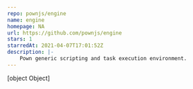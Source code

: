 ```yaml
---
repo: pownjs/engine
name: engine
homepage: NA
url: https://github.com/pownjs/engine
stars: 1
starredAt: 2021-04-07T17:01:52Z
description: |-
    Pown generic scripting and task execution environment.
---
```


[object Object]
